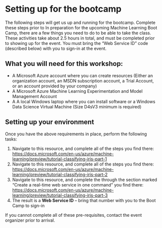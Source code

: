 # Setting up for the bootcamp

The following steps will get us up and running for the bootcamp. Complete these steps prior to 
In preparation for the upcoming Machine Learning Boot Camp, there are a few things you need to do to be able to take the class. These activities take about 2.5 hours in total, and must be completed prior to showing up for the event. You must bring the “Web Service ID” code (described below) with you to sign-in at the event.
 
##  What you will need for this workshop: 
 -  A Microsoft Azure account where you can create resources (Either an organization account, an MSDN subscription account, a Trial Account, or an account provided by your company) 
 -  A  Microsoft Azure Machine Learning Experimentation and Model Management Account 
 -  A	A local Windows laptop where you can install software or a Windows Data Science Virtual Machine (Size D4sV3 minimum is required) 

##  Setting up your environment 

Once you have the above requirements in place, perform the following tasks:

1.	Navigate to this resource, and complete all of the steps you find there: https://docs.microsoft.com/en-us/azure/machine-learning/preview/tutorial-classifying-iris-part-1 
2.	Navigate to this resource, and complete all of the steps you find there: https://docs.microsoft.com/en-us/azure/machine-learning/preview/tutorial-classifying-iris-part-2 
3.	Navigate to this resource, and complete the through the section marked “Create a real-time web service in one command” you find there: https://docs.microsoft.com/en-us/azure/machine-learning/preview/tutorial-classifying-iris-part-3 
4.	The result is a **Web Service ID** – bring that number with you to the Boot Camp to sign-in
 
If you cannot complete all of these pre-requisites, contact the event organizer prior to arrival. 
